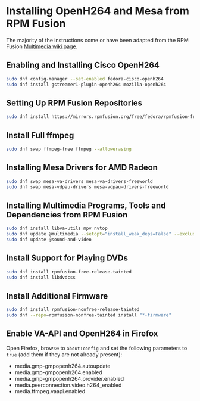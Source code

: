 # Installing OpenH264 and Mesa from RPM Fusion

The majority of the instructions come or have been adapted from the RPM Fusion [Multimedia wiki page](https://rpmfusion.org/Howto/Multimedia).

## Enabling and Installing Cisco OpenH264

```bash
sudo dnf config-manager --set-enabled fedora-cisco-openh264
sudo dnf install gstreamer1-plugin-openh264 mozilla-openh264
```

## Setting Up RPM Fusion Repositories

```bash
sudo dnf install https://mirrors.rpmfusion.org/free/fedora/rpmfusion-free-release-$(rpm -E %fedora).noarch.rpm https://mirrors.rpmfusion.org/nonfree/fedora/rpmfusion-nonfree-release-$(rpm -E %fedora).noarch.rpm
```

## Install Full ffmpeg

```bash
sudo dnf swap ffmpeg-free ffmpeg --allowerasing
```

## Installing Mesa Drivers for AMD Radeon

```bash
sudo dnf swap mesa-va-drivers mesa-va-drivers-freeworld
sudo dnf swap mesa-vdpau-drivers mesa-vdpau-drivers-freeworld
```

## Installing Multimedia Programs, Tools and Dependencies from RPM Fusion

```bash
sudo dnf install libva-utils mpv nvtop
sudo dnf update @multimedia --setopt="install_weak_deps=False" --exclude=PackageKit-gstreamer-plugin
sudo dnf update @sound-and-video
```

## Install Support for Playing DVDs

```bash
sudo dnf install rpmfusion-free-release-tainted
sudo dnf install libdvdcss
```

## Install Additional Firmware

```bash
sudo dnf install rpmfusion-nonfree-release-tainted
sudo dnf --repo=rpmfusion-nonfree-tainted install "*-firmware"
```

## Enable VA-API and OpenH264 in Firefox

Open Firefox, browse to `about:config` and set the following parameters to `true` (add them if they are not already present):

* media.gmp-gmpopenh264.autoupdate
* media.gmp-gmpopenh264.enabled
* media.gmp-gmpopenh264.provider.enabled
* media.peerconnection.video.h264_enabled
* media.ffmpeg.vaapi.enabled
